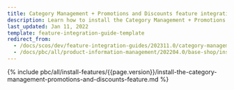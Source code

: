 ```yaml
---
title: Category Management + Promotions and Discounts feature integration
description: Learn how to install the Category Management + Promotions and discounts feature in to your Spryker Cloud Commerce OS project.
last_updated: Jan 11, 2022
template: feature-integration-guide-template
redirect_from:
  - /docs/scos/dev/feature-integration-guides/202311.0/category-management-promotions-and-discounts-feature-integration.html
  - /docs/pbc/all/product-information-management/202204.0/base-shop/install-and-upgrade/install-features/install-the-category-management-promotions-and-discounts-feature.html
---
```

{% include pbc/all/install-features/{{page.version}}/install-the-category-management-promotions-and-discounts-feature.md %} <!-- To edit, see /_includes/pbc/all/install-features/202311.0/install-the-category-management-promotions-and-discounts-feature.md -->
